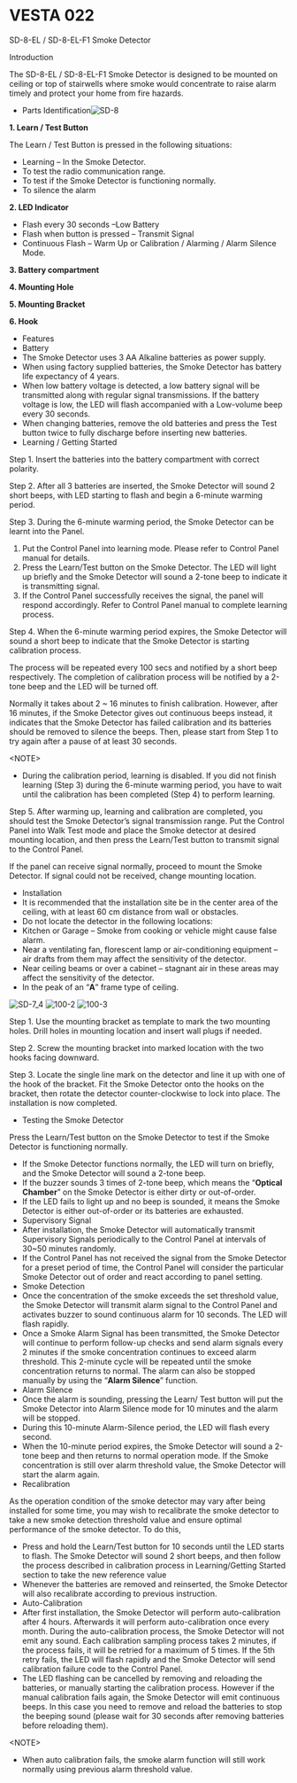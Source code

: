 # VESTA 022

SD-8-EL / SD-8-EL-F1 Smoke Detector

Introduction

The SD-8-EL / SD-8-EL-F1 Smoke Detector is designed to be mounted on ceiling or top of stairwells where smoke would concentrate to raise alarm timely and protect your home from fire hazards.

* Parts Identification![SD-8](<.gitbook/assets/0 (4).jpeg>)

**1. Learn / Test Button**

The Learn / Test Button is pressed in the following situations:

* Learning – In the Smoke Detector.
* To test the radio communication range.
* To test if the Smoke Detector is functioning normally.
* To silence the alarm

**2. LED Indicator**

* Flash every 30 seconds –Low Battery
* Flash when button is pressed – Transmit Signal
* Continuous Flash – Warm Up or Calibration / Alarming / Alarm Silence Mode.

**3. Battery compartment**

**4. Mounting Hole**

**5. Mounting Bracket**

**6. Hook**

* Features
* Battery
* The Smoke Detector uses 3 AA Alkaline batteries as power supply.
* When using factory supplied batteries, the Smoke Detector has battery life expectancy of 4 years.
* When low battery voltage is detected, a low battery signal will be transmitted along with regular signal transmissions. If the battery voltage is low, the LED will flash accompanied with a Low-volume beep every 30 seconds.
* When changing batteries, remove the old batteries and press the Test button twice to fully discharge before inserting new batteries.
* Learning / Getting Started

Step 1. Insert the batteries into the battery compartment with correct polarity.

Step 2. After all 3 batteries are inserted, the Smoke Detector will sound 2 short beeps, with LED starting to flash and begin a 6-minute warming period.

Step 3. During the 6-minute warming period, the Smoke Detector can be learnt into the Panel.

1. Put the Control Panel into learning mode. Please refer to Control Panel manual for details.
2. Press the Learn/Test button on the Smoke Detector. The LED will light up briefly and the Smoke Detector will sound a 2-tone beep to indicate it is transmitting signal.
3. If the Control Panel successfully receives the signal, the panel will respond accordingly. Refer to Control Panel manual to complete learning process.

Step 4. When the 6-minute warming period expires, the Smoke Detector will sound a short beep to indicate that the Smoke Detector is starting calibration process.

The process will be repeated every 100 secs and notified by a short beep respectively. The completion of calibration process will be notified by a 2-tone beep and the LED will be turned off.

Normally it takes about 2 \~ 16 minutes to finish calibration. However, after 16 minutes, if the Smoke Detector gives out continuous beeps instead, it indicates that the Smoke Detector has failed calibration and its batteries should be removed to silence the beeps. Then, please start from Step 1 to try again after a pause of at least 30 seconds.

\<NOTE>

* During the calibration period, learning is disabled. If you did not finish learning (Step 3) during the 6-minute warming period, you have to wait until the calibration has been completed (Step 4) to perform learning.

Step 5. After warming up, learning and calibration are completed, you should test the Smoke Detector’s signal transmission range. Put the Control Panel into Walk Test mode and place the Smoke detector at desired mounting location, and then press the Learn/Test button to transmit signal to the Control Panel.

If the panel can receive signal normally, proceed to mount the Smoke Detector. If signal could not be received, change mounting location.

* Installation
* It is recommended that the installation site be in the center area of the ceiling, with at least 60 cm distance from wall or obstacles.
* Do not locate the detector in the following locations:
* Kitchen or Garage – Smoke from cooking or vehicle might cause false alarm.
* Near a ventilating fan, florescent lamp or air-conditioning equipment – air drafts from them may affect the sensitivity of the detector.
* Near ceiling beams or over a cabinet – stagnant air in these areas may affect the sensitivity of the detector.
* In the peak of an “**A**” frame type of ceiling.

![SD-7\_4](<.gitbook/assets/1 (11).png>) ![100-2](<.gitbook/assets/2 (12).png>) ![100-3](<.gitbook/assets/3 (11).png>)

Step 1. Use the mounting bracket as template to mark the two mounting holes. Drill holes in mounting location and insert wall plugs if needed.

Step 2. Screw the mounting bracket into marked location with the two hooks facing downward.

Step 3. Locate the single line mark on the detector and line it up with one of the hook of the bracket. Fit the Smoke Detector onto the hooks on the bracket, then rotate the detector counter-clockwise to lock into place. The installation is now completed.

* Testing the Smoke Detector

Press the Learn/Test button on the Smoke Detector to test if the Smoke Detector is functioning normally.

* If the Smoke Detector functions normally, the LED will turn on briefly, and the Smoke Detector will sound a 2-tone beep.
* If the buzzer sounds 3 times of 2-tone beep, which means the “**Optical Chamber**” on the Smoke Detector is either dirty or out-of-order.
* If the LED fails to light up and no beep is sounded, it means the Smoke Detector is either out-of-order or its batteries are exhausted.
* Supervisory Signal
* After installation, the Smoke Detector will automatically transmit Supervisory Signals periodically to the Control Panel at intervals of 30\~50 minutes randomly.
* If the Control Panel has not received the signal from the Smoke Detector for a preset period of time, the Control Panel will consider the particular Smoke Detector out of order and react according to panel setting.
* Smoke Detection
* Once the concentration of the smoke exceeds the set threshold value, the Smoke Detector will transmit alarm signal to the Control Panel and activates buzzer to sound continuous alarm for 10 seconds. The LED will flash rapidly.
* Once a Smoke Alarm Signal has been transmitted, the Smoke Detector will continue to perform follow-up checks and send alarm signals every 2 minutes if the smoke concentration continues to exceed alarm threshold. This 2-minute cycle will be repeated until the smoke concentration returns to normal. The alarm can also be stopped manually by using the “**Alarm Silence**” function.
* Alarm Silence
* Once the alarm is sounding, pressing the Learn/ Test button will put the Smoke Detector into Alarm Silence mode for 10 minutes and the alarm will be stopped.
* During this 10-minute Alarm-Silence period, the LED will flash every second.
* When the 10-minute period expires, the Smoke Detector will sound a 2-tone beep and then returns to normal operation mode. If the Smoke concentration is still over alarm threshold value, the Smoke Detector will start the alarm again.
* Recalibration

As the operation condition of the smoke detector may vary after being installed for some time, you may wish to recalibrate the smoke detector to take a new smoke detection threshold value and ensure optimal performance of the smoke detector. To do this,

* Press and hold the Learn/Test button for 10 seconds until the LED starts to flash. The Smoke Detector will sound 2 short beeps, and then follow the process described in calibration process in Learning/Getting Started section to take the new reference value
* Whenever the batteries are removed and reinserted, the Smoke Detector will also recalibrate according to previous instruction.
* Auto-Calibration
* After first installation, the Smoke Detector will perform auto-calibration after 4 hours. Afterwards it will perform auto-calibration once every month. During the auto-calibration process, the Smoke Detector will not emit any sound. Each calibration sampling process takes 2 minutes, if the process fails, it will be retried for a maximum of 5 times. If the 5th retry fails, the LED will flash rapidly and the Smoke Detector will send calibration failure code to the Control Panel.
* The LED flashing can be cancelled by removing and reloading the batteries, or manually starting the calibration process. However if the manual calibration fails again, the Smoke Detector will emit continuous beeps. In this case you need to remove and reload the batteries to stop the beeping sound (please wait for 30 seconds after removing batteries before reloading them).

\<NOTE>

* When auto calibration fails, the smoke alarm function will still work normally using previous alarm threshold value.
